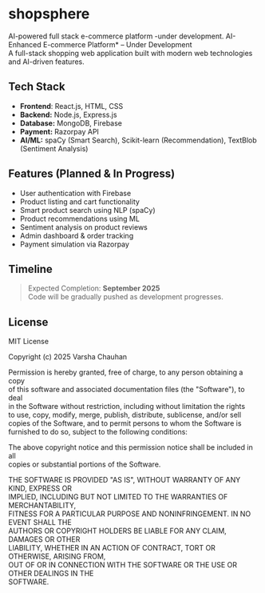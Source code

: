 # shopsphere
AI-powered full stack e-commerce platform -under development.
AI-Enhanced E-commerce Platform* – Under Development  
A full-stack shopping web application built with modern web technologies and AI-driven features.

##  Tech Stack

- **Frontend**: React.js, HTML, CSS  
- **Backend:** Node.js, Express.js  
- **Database:** MongoDB, Firebase  
- **Payment:** Razorpay API  
- **AI/ML:** spaCy (Smart Search), Scikit-learn (Recommendation), TextBlob (Sentiment Analysis)

## Features (Planned & In Progress)

-  User authentication with Firebase  
-  Product listing and cart functionality  
-  Smart product search using NLP (spaCy)  
-  Product recommendations using ML  
-  Sentiment analysis on product reviews  
-  Admin dashboard & order tracking  
-  Payment simulation via Razorpay

## Timeline

> Expected Completion: **September 2025**  
Code will be gradually pushed as development progresses.

## License
MIT License

Copyright (c) 2025 Varsha Chauhan

Permission is hereby granted, free of charge, to any person obtaining a copy  
of this software and associated documentation files (the "Software"), to deal  
in the Software without restriction, including without limitation the rights  
to use, copy, modify, merge, publish, distribute, sublicense, and/or sell  
copies of the Software, and to permit persons to whom the Software is  
furnished to do so, subject to the following conditions:

The above copyright notice and this permission notice shall be included in all  
copies or substantial portions of the Software.

THE SOFTWARE IS PROVIDED "AS IS", WITHOUT WARRANTY OF ANY KIND, EXPRESS OR  
IMPLIED, INCLUDING BUT NOT LIMITED TO THE WARRANTIES OF MERCHANTABILITY,  
FITNESS FOR A PARTICULAR PURPOSE AND NONINFRINGEMENT. IN NO EVENT SHALL THE  
AUTHORS OR COPYRIGHT HOLDERS BE LIABLE FOR ANY CLAIM, DAMAGES OR OTHER  
LIABILITY, WHETHER IN AN ACTION OF CONTRACT, TORT OR OTHERWISE, ARISING FROM,  
OUT OF OR IN CONNECTION WITH THE SOFTWARE OR THE USE OR OTHER DEALINGS IN THE  
SOFTWARE.
